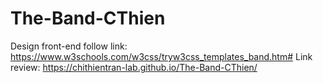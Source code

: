 # The-Band-CThien
Design front-end follow link: https://www.w3schools.com/w3css/tryw3css_templates_band.htm#
Link review: https://chithientran-lab.github.io/The-Band-CThien/
